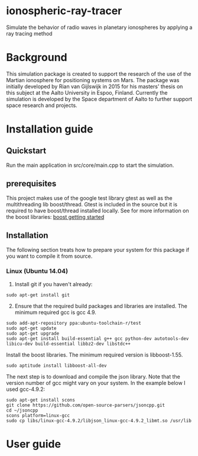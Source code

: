 # ionospheric-ray-tracer #
Simulate the behavior of radio waves in planetary ionospheres by applying a ray tracing method

# Background #
This simulation package is created to support the research of the use of the Martian ionosphere for
positioning systems on Mars. The package was initially developed by Rian van Gijlswijk in 2015 for his 
masters' thesis on this subject at the Aalto University in Espoo, Finland. Currently the simulation is
developed by the Space department of Aalto to further support space research and projects. 

# Installation guide #

## Quickstart ##
Run the main application in src/core/main.cpp to start the simulation.

## prerequisites ##
This project makes use of the google test library gtest as well as the multithreading lib boost/thread.
Gtest is included in the source but it is required to have boost/thread installed locally. See for more
information on the boost libraries: [boost getting started](http://www.boost.org/doc/libs/1_57_0/more/getting_started/index.html)

## Installation ##

The following section treats how to prepare your system for this package if you want to compile it from source.

### Linux (Ubuntu 14.04) ###

1. Install git if you haven't already:
```
sudo apt-get install git
```

2. Ensure that the required build packages and libraries are installed.
The minimum required gcc is gcc 4.9.
```
sudo add-apt-repository ppa:ubuntu-toolchain-r/test
sudo apt-get update
sudo apt-get upgrade
sudo apt-get install build-essential g++ gcc python-dev autotools-dev libicu-dev build-essential libbz2-dev libstdc++
```

Install the boost libraries. The minimum required version is libboost-1.55.
```
sudo aptitude install libboost-all-dev
```

The next step is to download and compile the json library. Note that the version number of gcc might vary on your system. In the example below I used gcc-4.9.2:
```
sudo apt-get install scons
git clone https://github.com/open-source-parsers/jsoncpp.git
cd ~/jsoncpp
scons platform=linux-gcc
sudo cp libs/linux-gcc-4.9.2/libjson_linux-gcc-4.9.2_libmt.so /usr/lib
```

# User guide #

